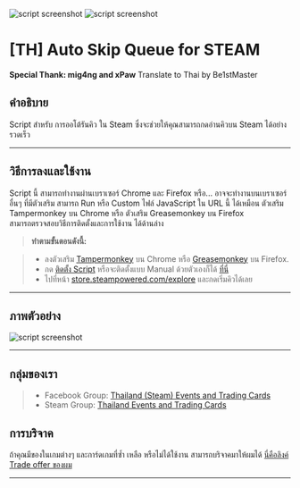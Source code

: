 ![script screenshot](https://img.shields.io/badge/Version-0.2-brightgreen.svg?style=flat)
![script screenshot](https://img.shields.io/badge/Language-Thai-red.svg?style=flat)
# [TH] Auto Skip Queue for STEAM
<b>Special Thank: mig4ng and xPaw</b> Translate to Thai by Be1stMaster</br>

คำอธิบาย
-------------------
Script สำหรับ การออโต้รันคิว ใน Steam ซึ่งจะช่วยให้คุณสามารถกดอ่านคิวบน Steam ได้อย่างรวดเร็ว


----------


วิธีการลงและใช้งาน
-------------------

Script นี้ สามารถทำงานผ่านเบราเซอร์ Chrome และ Firefox หรือ... อาจจะทำงานบนเบราเซอร์อื่นๆ ที่มีตัวเสริม สามารถ Run หรือ Custom ไฟล์ JavaScript ใน URL นี้ ได้เหมือน ตัวเสริม Tampermonkey บน Chrome หรือ ตัวเสริม Greasemonkey บน Firefox</br>
สามารถตรวจสอบวิธีการติดตั้งและการใช้งาน ได้ด้านล่าง

> **ทำตามขั้นตอนดังนี้:**

> - ลงตัวเสริม [Tampermonkey](https://chrome.google.com/webstore/detail/tampermonkey/dhdgffkkebhmkfjojejmpbldmpobfkfo) บน Chrome หรือ [Greasemonkey](https://addons.mozilla.org/pt-pt/firefox/addon/greasemonkey/) บน Firefox.
> - กด [ติดตั้ง Script](https://github.com/be1stmaster/TH-Steam/raw/master/TH-Auto-Skip-Queue.user.js) หรือจะติดตั้งแบบ Manual ด้วยตัวเองก็ได้ [ที่นี่](https://github.com/be1stmaster/TH-Steam/blob/master/TH-Auto-Skip-Queue.user.user.js)
> - ไปที่หน้า [store.steampowered.com/explore](http://store.steampowered.com/explore/) และกดเริ่มคิวได้เลย
> 

----------


ภาพตัวอย่าง
-------------------
![script screenshot](http://be1st.blacksuit.info/files/steam/script/ScreenShot2.gif)

----------

กลุ่มของเรา
-------------------
> - Facebook Group: [Thailand (Steam) Events and Trading Cards](https://www.facebook.com/groups/steam.etc)
> - Steam Group: [Thailand Events and Trading Cards](http://steamcommunity.com/groups/TH-ETC)

การบริจาค
-------------------
ถ้าคุณมีของในเกมต่างๆ และการ์ดเกมที่ซ้ำ เหลือ หรือไม่ได้ใช้งาน สามารถบริจาคมาให้ผมได้ [นี่คือลิงค์ Trade offer ของผม](https://steamcommunity.com/tradeoffer/new/?partner=103901685&token=CWIx_60X)

----------
